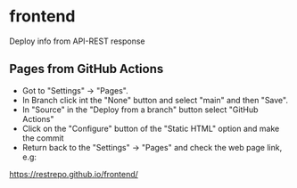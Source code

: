 # frontend
Deploy info from API-REST response

## Pages from GitHub Actions
* Got to "Settings" -> "Pages".
* In Branch click int the "None" button and select "main" and then "Save".
* In "Source" in the "Deploy from a branch" button select "GitHub Actions"
* Click on the "Configure" button of the "Static HTML" option and make the commit
* Return back to the "Settings" -> "Pages" and check the web page link, e.g:

https://restrepo.github.io/frontend/

